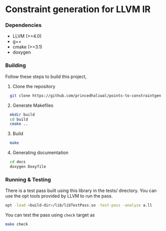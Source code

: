 # Constraint generation for LLVM IR
<!-- Tell people more about this repo -->

### Dependencies

 - LLVM (>=4.0)
 - g++
 - cmake (>=3.1)
 - doxygen

### Building
Follow these steps to build this project,

  1) Clone the repository

  ```bash
    git clone https://github.com/princedhaliwal/points-to-constraintgen
  ```

  2) Generate Makefiles

  ```bash
    mkdir build
    cd build
    cmake ..
  ```

  3) Build

  ```bash
    make
  ```

  4) Generating documentation

  ```bash
    cd docs
    doxygen Doxyfile
  ```

### Running & Testing
There is a test pass built using this library in the tests/ directory.
You can use the opt tools provided by LLVM to run the pass.

```bash
opt -load <build-dir>/lib/libTestPass.so -test-pass -analyze a.ll
```

You can test the pass using `check` target as

```bash
make check
```
